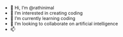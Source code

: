- 👋 Hi, I’m @rathinimal
- 👀 I’m interested in creating coding
- 🌱 I’m currently learning coding
- 💞️ I’m looking to collaborate on artificial intelligence
- 📫 

<!---
rathinimal/rathinimal is a ✨ special ✨ repository because its `README.md` (this file) appears on your GitHub profile.
You can click the Preview link to take a look at your changes.
--->
